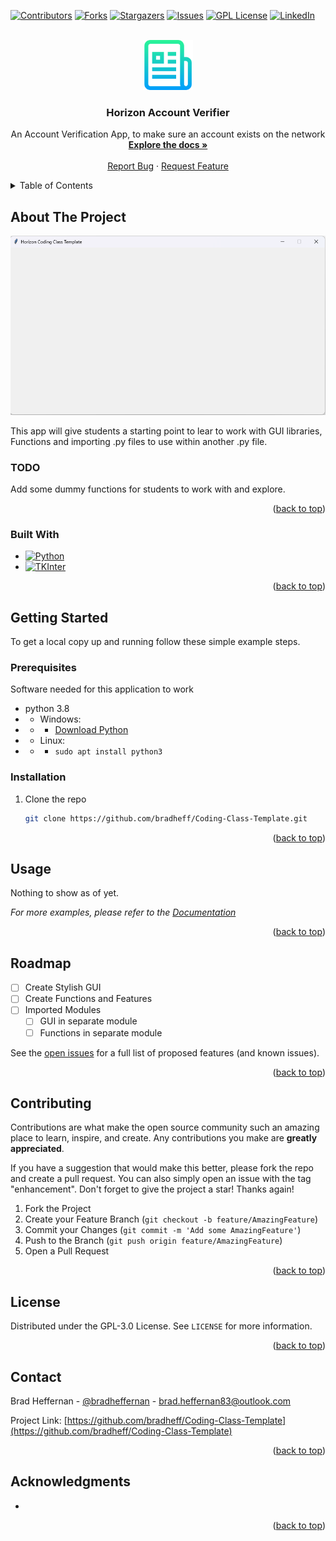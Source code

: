 <a name="readme-top"></a>

[![Contributors][contributors-shield]][contributors-url]
[![Forks][forks-shield]][forks-url]
[![Stargazers][stars-shield]][stars-url]
[![Issues][issues-shield]][issues-url]
[![GPL License][license-shield]][license-url]
[![LinkedIn][linkedin-shield]][linkedin-url]



<!-- PROJECT LOGO -->
<br />
<div align="center">
  <a href="https://github.com/BradHeff/Coding-Class-Template">
    <img src="images/logo.png" alt="Logo" width="80" height="80">
  </a>

<h3 align="center">Horizon Account Verifier</h3>

  <p align="center">
    An Account Verification App, to make sure an account exists on the network
    <br />
    <a href="https://github.com/BradHeff/Coding-Class-Template"><strong>Explore the docs »</strong></a>
    <br />
    <br />
    <a href="https://github.com/bradheff/Coding-Class-Template/issues">Report Bug</a>
    ·
    <a href="https://github.com/bradheff/Coding-Class-Template/issues">Request Feature</a>
  </p>
</div>



<!-- TABLE OF CONTENTS -->
<details>
  <summary>Table of Contents</summary>
  <ol>
    <li>
      <a href="#about-the-project">About The Project</a>
      <ul>
        <li><a href="#todo">TODO:</a></li>
        <li><a href="#built-with">Built With</a></li>
      </ul>
    </li>
    <li>
      <a href="#getting-started">Getting Started</a>
      <ul>
        <li><a href="#prerequisites">Prerequisites</a></li>
        <li><a href="#installation">Installation</a></li>
      </ul>
    </li>
    <li><a href="#usage">Usage</a></li>
    <li><a href="#roadmap">Roadmap</a></li>
    <li><a href="#contributing">Contributing</a></li>
    <li><a href="#license">License</a></li>
    <li><a href="#contact">Contact</a></li>
    <li><a href="#acknowledgments">Acknowledgments</a></li>
  </ol>
</details>



<!-- ABOUT THE PROJECT -->
## About The Project

[![Product Name Screen Shot][product-screenshot]](https://www.horizon.sa.edu.au)

This app will give students a starting point to lear to work with GUI libraries, Functions and importing .py files to use within another .py file.<br/>


### TODO
Add some dummy functions for students to work with and explore.

<p align="right">(<a href="#readme-top">back to top</a>)</p>



### Built With

* [![Python][Python3]][python-url]
* [![TKInter][Python3]][python-url]

<p align="right">(<a href="#readme-top">back to top</a>)</p>



<!-- GETTING STARTED -->
## Getting Started

To get a local copy up and running follow these simple example steps.

### Prerequisites

Software needed for this application to work
* python 3.8
* * Windows: 
* * * [Download Python](python-url)
* * Linux:
* * *  ```sudo apt install python3```

### Installation

1. Clone the repo
   ```sh
   git clone https://github.com/bradheff/Coding-Class-Template.git
   ```


<p align="right">(<a href="#readme-top">back to top</a>)</p>



<!-- USAGE EXAMPLES -->
## Usage

Nothing to show as of yet.

_For more examples, please refer to the [Documentation](https://github.com/BradHeff/Coding-Class-Template/wiki)_

<p align="right">(<a href="#readme-top">back to top</a>)</p>



<!-- ROADMAP -->
## Roadmap

- [ ] Create Stylish GUI
- [ ] Create Functions and Features
- [ ] Imported Modules
    - [ ] GUI in separate module
    - [ ] Functions in separate module

See the [open issues](https://github.com/bradheff/Coding-Class-Template/issues) for a full list of proposed features (and known issues).

<p align="right">(<a href="#readme-top">back to top</a>)</p>



<!-- CONTRIBUTING -->
## Contributing

Contributions are what make the open source community such an amazing place to learn, inspire, and create. Any contributions you make are **greatly appreciated**.

If you have a suggestion that would make this better, please fork the repo and create a pull request. You can also simply open an issue with the tag "enhancement".
Don't forget to give the project a star! Thanks again!

1. Fork the Project
2. Create your Feature Branch (`git checkout -b feature/AmazingFeature`)
3. Commit your Changes (`git commit -m 'Add some AmazingFeature'`)
4. Push to the Branch (`git push origin feature/AmazingFeature`)
5. Open a Pull Request

<p align="right">(<a href="#readme-top">back to top</a>)</p>



<!-- LICENSE -->
## License

Distributed under the GPL-3.0 License. See `LICENSE` for more information.

<p align="right">(<a href="#readme-top">back to top</a>)</p>



<!-- CONTACT -->
## Contact

Brad Heffernan - [@bradheffernan](https://twitter.com/bradheffernan) - brad.heffernan83@outlook.com

Project Link: [https://github.com/bradheff/Coding-Class-Template](https://github.com/bradheff/Coding-Class-Template)

<p align="right">(<a href="#readme-top">back to top</a>)</p>



<!-- ACKNOWLEDGMENTS -->
## Acknowledgments

* []()

<p align="right">(<a href="#readme-top">back to top</a>)</p>



<!-- MARKDOWN LINKS & IMAGES -->
<!-- https://www.markdownguide.org/basic-syntax/#reference-style-links -->
[contributors-shield]: https://img.shields.io/github/contributors/bradheff/Coding-Class-Template.svg?style=for-the-badge
[contributors-url]: https://github.com/bradheff/Coding-Class-Template/graphs/contributors
[forks-shield]: https://img.shields.io/github/forks/bradheff/Coding-Class-Template.svg?style=for-the-badge
[forks-url]: https://github.com/bradheff/Coding-Class-Template/network/members
[stars-shield]: https://img.shields.io/github/stars/bradheff/Coding-Class-Template.svg?style=for-the-badge
[stars-url]: https://github.com/bradheff/Coding-Class-Template/stargazers
[issues-shield]: https://img.shields.io/github/issues/bradheff/Coding-Class-Template.svg?style=for-the-badge
[issues-url]: https://github.com/bradheff/Coding-Class-Template/issues
[license-shield]: https://img.shields.io/github/license/bradheff/Coding-Class-Template?style=for-the-badge
[license-url]: https://github.com/BradHeff/Coding-Class-Template/blob/master/LICENSE
[linkedin-shield]: https://img.shields.io/badge/-LinkedIn-black.svg?style=for-the-badge&logo=linkedin&colorB=555
[linkedin-url]: https://www.linkedin.com/in/brad-heffernan83/

[product-screenshot]: images/screenshot1.png

[Python3]: https://img.shields.io/badge/Python-35495E?style=for-the-badge&logo=python&logoColor=61DAFB
[python-url]: https://www.python.org/
